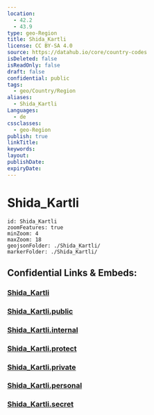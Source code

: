 ```yaml
---
location:
  - 42.2
  - 43.9
type: geo-Region
title: Shida_Kartli
license: CC BY-SA 4.0
source: https://datahub.io/core/country-codes
isDeleted: false
isReadOnly: false
draft: false
confidential: public
tags:
  - geo/Country/Region
aliases:
  - Shida_Kartli
Languages:
  - de
cssclasses:
  - geo-Region
publish: true
linkTitle:
keywords:
layout:
publishDate:
expiryDate:
---
```


# Shida_Kartli

```leaflet
id: Shida_Kartli
zoomFeatures: true 
minZoom: 4 
maxZoom: 18
geojsonFolder: ./Shida_Kartli/
markerFolder: ./Shida_Kartli/
```


## Confidential Links & Embeds: 

### [Shida_Kartli](/_Standards/Earth/Continent/Europe/Europe~East/Georgia,Europe/Regions~Georgia/Shida_Kartli.md) 

### [Shida_Kartli.public](/_public/Earth/Continent/Europe/Europe~East/Georgia,Europe/Regions~Georgia/Shida_Kartli.public.md) 

### [Shida_Kartli.internal](/_internal/Earth/Continent/Europe/Europe~East/Georgia,Europe/Regions~Georgia/Shida_Kartli.internal.md) 

### [Shida_Kartli.protect](/_protect/Earth/Continent/Europe/Europe~East/Georgia,Europe/Regions~Georgia/Shida_Kartli.protect.md) 

### [Shida_Kartli.private](/_private/Earth/Continent/Europe/Europe~East/Georgia,Europe/Regions~Georgia/Shida_Kartli.private.md) 

### [Shida_Kartli.personal](/_personal/Earth/Continent/Europe/Europe~East/Georgia,Europe/Regions~Georgia/Shida_Kartli.personal.md) 

### [Shida_Kartli.secret](/_secret/Earth/Continent/Europe/Europe~East/Georgia,Europe/Regions~Georgia/Shida_Kartli.secret.md)


